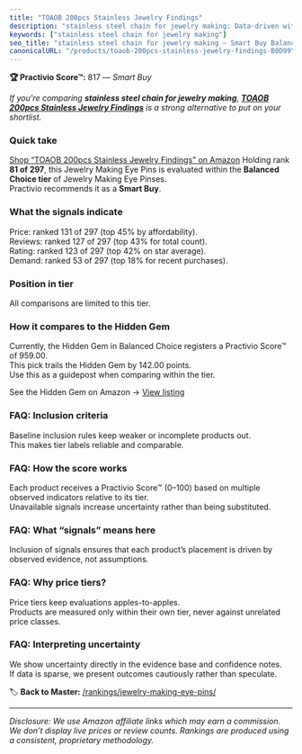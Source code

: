 ```yaml
---
title: "TOAOB 200pcs Stainless Jewelry Findings"
description: "stainless steel chain for jewelry making: Data-driven within Balanced Choice ranking using the Practivio Score™. Positioned by quality, value, demand, findabil…"
keywords: ["stainless steel chain for jewelry making"]
seo_title: "stainless steel chain for jewelry making — Smart Buy Balanced Choice (2025)"
canonicalURL: "/products/toaob-200pcs-stainless-jewelry-findings-B0D99Y5549/"
---
```


**🏆 Practivio Score™:** 817 — _Smart Buy_


*If you're comparing **stainless steel chain for jewelry making**, **[TOAOB 200pcs Stainless Jewelry Findings](https://www.amazon.com/dp/B0D99Y5549?tag=practivio-20)** is a strong alternative to put on your shortlist.*
### Quick take
[Shop “TOAOB 200pcs Stainless Jewelry Findings” on Amazon](https://www.amazon.com/dp/B0D99Y5549?tag=practivio-20)
Holding rank **81 of 297**, this Jewelry Making Eye Pins is evaluated within the **Balanced Choice tier** of Jewelry Making Eye Pinses.  
Practivio recommends it as a **Smart Buy**.

### What the signals indicate
Price: ranked 131 of 297 (top 45% by affordability).  
Reviews: ranked 127 of 297 (top 43% for total count).  
Rating: ranked 123 of 297 (top 42% on star average).  
Demand: ranked 53 of 297 (top 18% for recent purchases).

### Position in tier
All comparisons are limited to this tier.

### How it compares to the Hidden Gem
Currently, the Hidden Gem in Balanced Choice registers a Practivio Score™ of 959.00.  
This pick trails the Hidden Gem by 142.00 points.  
Use this as a guidepost when comparing within the tier.  

See the Hidden Gem on Amazon → [View listing](https://www.amazon.com/dp/B0B4JPSQLG?tag=practivio-20)

### FAQ: Inclusion criteria
Baseline inclusion rules keep weaker or incomplete products out.  
This makes tier labels reliable and comparable.

### FAQ: How the score works
Each product receives a Practivio Score™ (0–100) based on multiple observed indicators relative to its tier.  
Unavailable signals increase uncertainty rather than being substituted.

### FAQ: What “signals” means here
Inclusion of signals ensures that each product’s placement is driven by observed evidence, not assumptions.

### FAQ: Why price tiers?
Price tiers keep evaluations apples-to-apples.  
Products are measured only within their own tier, never against unrelated price classes.

### FAQ: Interpreting uncertainty
We show uncertainty directly in the evidence base and confidence notes.  
If data is sparse, we present outcomes cautiously rather than speculate.


🏷️ **Back to Master:** [/rankings/jewelry-making-eye-pins/](/rankings/jewelry-making-eye-pins/)

---
_Disclosure: We use Amazon affiliate links which may earn a commission. We don’t display live prices or review counts. Rankings are produced using a consistent, proprietary methodology._
